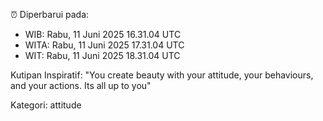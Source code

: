 ⏰ Diperbarui pada:
- WIB: Rabu, 11 Juni 2025 16.31.04 UTC
- WITA: Rabu, 11 Juni 2025 17.31.04 UTC
- WIT: Rabu, 11 Juni 2025 18.31.04 UTC

Kutipan Inspiratif:
"You create beauty with your attitude, your behaviours, and your actions. Its all up to you"


Kategori: attitude

